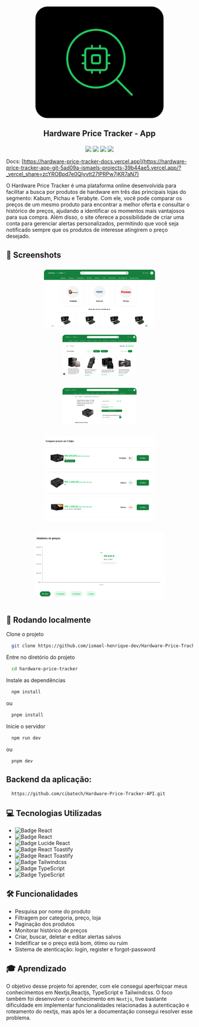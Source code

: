 <p align="center">
  <img align="center" height="300" src="public/sponsor-icon.png"  />
</p>

## <p align="center">Hardware Price Tracker - App</p>

<p align="center">
   <img src="https://img.shields.io/badge/React-v19.0.0-white?style=for-the-badge" />
   <img src="https://img.shields.io/badge/NPM-v9.5.1-white?style=for-the-badge" />
    <img src="https://img.shields.io/badge/Nextjs-v15-white?style=for-the-badge" />
    <img src="https://img.shields.io/badge/Nodejs-=>20-white?style=for-the-badge" />
</p>

Docs: [https://hardware-price-tracker-docs.vercel.app](https://hardware-price-tracker-app-git-5ad09a-ismaels-projects-39b44ae5.vercel.app/?_vercel_share=zcYROBpd7e0QIyvtt27lPRPw7jKR7aN7)

O Hardware Price Tracker é uma plataforma online desenvolvida para facilitar a busca por produtos de hardware em três das principais lojas do segmento: Kabum, Pichau e Terabyte. Com ele, você pode comparar os preços de um mesmo produto para encontrar a melhor oferta e consultar o histórico de preços, ajudando a identificar os momentos mais vantajosos para sua compra. Além disso, o site oferece a possibilidade de criar uma conta para gerenciar alertas personalizados, permitindo que você seja notificado sempre que os produtos de interesse atingirem o preço desejado.

## 📸 Screenshots 

<div align="center" style="display: flex; flex-wrap: wrap; justify-content: center; gap: 10px;"> <div> <img src="./public/screenshot-home.png" alt="Home Page" width="300px" style="margin: 10px; border-radius: 8px;"/> <img src="./public/screenshot-results.png" alt="Results Page" width="200px" style="margin: 10px; border-radius: 8px;"/> </div> <img src="./public/prduct-page.png" alt="Product Page" width="200px" height="100px" style="margin: 10px; border-radius: 8px;"/> <img src="./public/product-page-compare.png" alt="Product Compare Page" width="300px" style="margin: 10px; border-radius: 8px;"/> <img src="./public/product-page-chart-area.png" alt="Chart Area Page" width="350px" style="margin: 10px; border-radius: 8px;"/> </div>

## 🚀 Rodando localmente

Clone o projeto

```bash
  git clone https://github.com/ismael-henrique-dev/Hardware-Price-Tracker-App.git
```

Entre no diretório do projeto

```bash
  cd hardware-price-tracker
```

Instale as dependências

```bash
  npm install
```

ou 

```bash
  pnpm install
```

Inicie o servidor

```bash
  npm run dev
```

ou 

```bash
  pnpm dev
```

## Backend da aplicação: 

```bash
  https://github.com/cibatech/Hardware-Price-Tracker-API.git
```


## 💻 Tecnologias Utilizadas
- ![Badge React](https://img.shields.io/badge/Nextjs-%E2%9C%94-blue?style=for-the-badge)
- ![Badge React](https://img.shields.io/badge/Reactjs-%E2%9C%94-blue?style=for-the-badge)
- ![Badge Lucide React](https://img.shields.io/badge/Shdadcn_ui-%E2%9C%94-blue?style=for-the-badge)
- ![Badge React Toastify](https://img.shields.io/badge/React_hook_form-%E2%9C%94-blue?style=for-the-badge) 
- ![Badge React Toastify](https://img.shields.io/badge/Recharts-%E2%9C%94-blue?style=for-the-badge)   
- ![Badge Tailwindcss](https://img.shields.io/badge/Tailwindcss-%E2%9C%94-blue?style=for-the-badge)
- ![Badge TypeScript](https://img.shields.io/badge/TypeScript-%E2%9C%94-blue?style=for-the-badge)
- ![Badge TypeScript](https://img.shields.io/badge/Zod-%E2%9C%94-blue?style=for-the-badge)

## 🛠️ Funcionalidades

- Pesquisa por nome do produto
- Filtragem por categoria, preço, loja
- Paginação dos produtos
- Monitorar histórico de preços
- Criar, buscar, deletar e editar alertas salvos
- Indetificar se o preço está bom, ótimo ou ruim
- Sistema de atenticação: login, register e forgot-password


## 🎓 Aprendizado

O objetivo desse projeto foi aprender, com ele consegui aperfeiçoar meus conhecimentos em Nextjs,Reactjs, TypeScript e Tailwindcss. O foco também foi desenvolver o conhecimento em `Nextjs`, tive bastante dificuldade em implementar funcionalidades relacionadas à autenticação e roteamento do nextjs, mas após ler a documentação consegui resolver esse problema.






